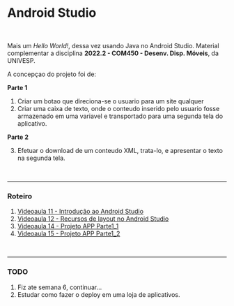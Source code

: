 # Android Studio

<br>

Mais um *Hello World!*, dessa vez usando Java no Android Studio. Material complementar a
disciplina **2022.2 - COM450 - Desenv. Disp. Móveis**, da UNIVESP.

A concepçao do projeto foi de:

**Parte 1**

1. Criar um botao que direciona-se o usuario para um site qualquer
2. Criar uma caixa de texto, onde o conteudo inserido pelo usuario fosse armazenado em uma variavel
   e transportado para uma segunda tela do aplicativo.

**Parte 2**

3. Efetuar o download de um conteudo XML, trata-lo, e apresentar o texto na segunda tela.

<br>

----

### Roteiro

1. [Videoaula 11 - Introdução ao Android Studio](https://www.youtube.com/watch?v=90jZIi5xmJA)
2. [Videoaula 12 - Recursos de layout no Android Studio](https://www.youtube.com/watch?v=eG2AmaiueB0)
3. [Videoaula 14 - Projeto APP Parte1_1](https://www.youtube.com/watch?v=-AKN2X3cHbk)
4. [Videoaula 15 - Projeto APP Parte1_2](https://www.youtube.com/watch?v=w-OYQAdX5lQ)

<br>

----

### TODO

1. Fiz ate semana 6, continuar...
2. Estudar como fazer o deploy em uma loja de aplicativos.
